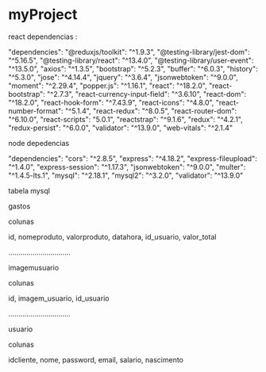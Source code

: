 # myProject

react dependencias : 

"dependencies": 
    "@reduxjs/toolkit": "^1.9.3",
    "@testing-library/jest-dom": "^5.16.5",
    "@testing-library/react": "^13.4.0",
    "@testing-library/user-event": "^13.5.0",
    "axios": "^1.3.5",
    "bootstrap": "^5.2.3",
    "buffer": "^6.0.3",
    "history": "^5.3.0",
    "jose": "^4.14.4",
    "jquery": "^3.6.4",
    "jsonwebtoken": "^9.0.0",
    "moment": "^2.29.4",
    "popper.js": "^1.16.1",
    "react": "^18.2.0",
    "react-bootstrap": "^2.7.3",
    "react-currency-input-field": "^3.6.10",
    "react-dom": "^18.2.0",
    "react-hook-form": "^7.43.9",
    "react-icons": "^4.8.0",
    "react-number-format": "^5.1.4",
    "react-redux": "^8.0.5",
    "react-router-dom": "^6.10.0",
    "react-scripts": "5.0.1",
    "reactstrap": "^9.1.6",
    "redux": "^4.2.1",
    "redux-persist": "^6.0.0",
    "validator": "^13.9.0",
    "web-vitals": "^2.1.4"




node depedencias 


"dependencies":
    "cors": "^2.8.5",
    "express": "^4.18.2",
    "express-fileupload": "^1.4.0",
    "express-session": "^1.17.3",
    "jsonwebtoken": "^9.0.0",
    "multer": "^1.4.5-lts.1",
    "mysql": "^2.18.1",
    "mysql2": "^3.2.0",
    "validator": "^13.9.0"
    
    
   
   
tabela mysql 
    
  
  
  gastos

colunas

id, nomeproduto, valorproduto, datahora, id_usuario, valor_total


...............................



imagemusuario

colunas 

id, imagem_usuario, id_usuario

...............................



usuario

colunas

idcliente, nome, password, email, salario, nascimento



